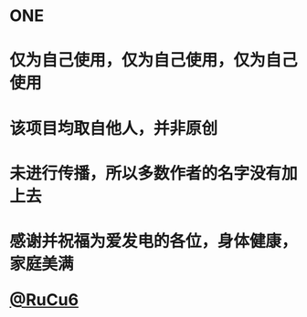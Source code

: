 # ONE
<h1>仅为自己使用，仅为自己使用，仅为自己使用
<h1>该项目均取自他人，并非原创
<h1>未进行传播，所以多数作者的名字没有加上去
<h1>感谢并祝福为爱发电的各位，身体健康，家庭美满

<p><a href="https://github.com/RuCu6">@RuCu6</a></p>
